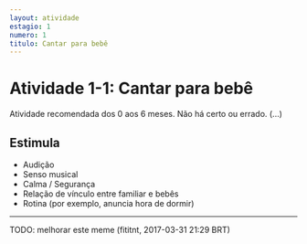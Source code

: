 ```yaml
---
layout: atividade
estagio: 1
numero: 1
titulo: Cantar para bebê
---
```


# Atividade 1-1: Cantar para bebê

Atividade recomendada dos 0 aos 6 meses. Não há certo ou errado. (...)

## Estimula

- Audição
- Senso musical
- Calma / Segurança
- Relação de vínculo entre familiar e bebês
- Rotina (por exemplo, anuncia hora de dormir)

----

TODO: melhorar este meme (fititnt, 2017-03-31 21:29 BRT)